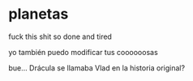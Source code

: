 # planetas
fuck this shit
so done and tired

yo también puedo modificar tus coooooosas

bue... Drácula se llamaba Vlad en la historia original?
